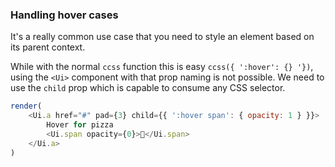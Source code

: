 ### Handling hover cases

It's a really common use case that you need to style an element based on its parent context.

While with the normal `ccss` function this is easy `ccss({ ':hover': {} '})`, using the `<Ui>` component
with that prop naming is not possible. We need to use the `child` prop which is capable to consume
any CSS selector.

```js live noInline
render(
    <Ui.a href="#" pad={3} child={{ ':hover span': { opacity: 1 } }}>
        Hover for pizza
        <Ui.span opacity={0}>🍕</Ui.span>
    </Ui.a>
)
```
